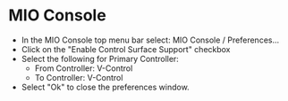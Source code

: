# MIO Console

* In the MIO Console top menu bar select: MIO Console / Preferences...
* Click on the "Enable Control Surface Support" checkbox
* Select the following for Primary Controller:
    * From Controller: V-Control
    * To Controller: V-Control
* Select "Ok" to close the preferences window.
